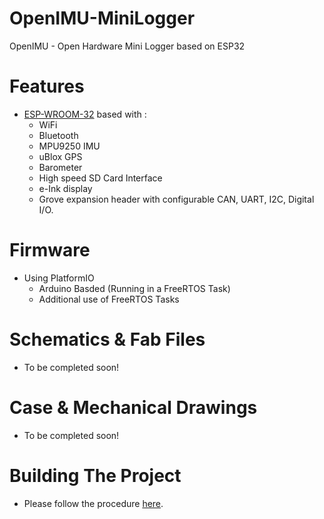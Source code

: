 # OpenIMU-MiniLogger
OpenIMU - Open Hardware Mini Logger based on ESP32

# Features
* [ESP-WROOM-32](https://www.espressif.com/en/esp-wroom-32/resources) based with :
  * WiFi
  * Bluetooth
  * MPU9250 IMU
  * uBlox GPS
  * Barometer
  * High speed SD Card Interface
  * e-Ink display
  * Grove expansion header with configurable CAN, UART, I2C, Digital I/O.

# Firmware
* Using PlatformIO
  * Arduino Basded (Running in a FreeRTOS Task)
  * Additional use of FreeRTOS Tasks 

# Schematics & Fab Files
* To be completed soon!

# Case & Mechanical Drawings
* To be completed soon!

# Building The Project
* Please follow the procedure [here](https://github.com/introlab/OpenIMU-MiniLogger/wiki/Development-Tools).
